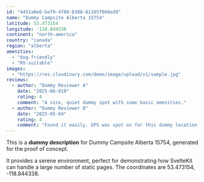 ```yaml
---
id: "4451a0e6-bef9-4f00-8388-61165f066ed9"
name: "Dummy Campsite Alberta 15754"
latitude: 53.473154
longitude: -118.844338
continent: "north-america"
country: "canada"
region: "alberta"
amenities:
  - "dog-friendly"
  - "RV-suitable"
images:
  - "https://res.cloudinary.com/demo/image/upload/v1/sample.jpg"
reviews:
  - author: "Dummy Reviewer A"
    date: "2025-06-019"
    rating: 4
    comment: "A nice, quiet dummy spot with some basic amenities."
  - author: "Dummy Reviewer B"
    date: "2025-05-04"
    rating: 4
    comment: "Found it easily. GPS was spot on for this dummy location."
---
```


This is a **dummy description** for Dummy Campsite Alberta 15754, generated for the proof of concept.

It provides a serene environment, perfect for demonstrating how SvelteKit can handle a large number of static pages. The coordinates are 53.473154, -118.844338.
